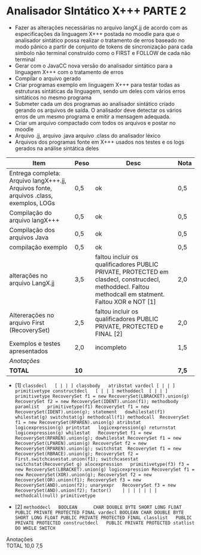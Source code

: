 # Analisador SIntático X+++ PARTE 2

- Fazer as alterações necessárias no arquivo langX.jj de acordo com as especificações da linguagem X+++ postada no moodle para que o analisador sintático possa realizar o tratamento de erros baseado no modo pânico a partir de conjunto de tokens de sincronização para cada símbolo não terminal construído como o FIRST e FOLLOW de cada não terminal
- Gerar com o JavaCC nova versão do analisador sintático para a linguagem X+++ com o tratamento de erros
- Compilar o arquivo gerado
- Criar programas exemplo em linguagem X+++ para testar todas as estruturas sintáticas da linguagem, sendo um deles com vários erros sintáticos no mesmo programa
- Submeter cada um dos programas ao analisador sintático criado gerando os arquivos de saída. O analisador deve detectar os vários erros de um mesmo programa e emitir a mensagem adequada.
- Criar um arquivo compactado com todos os arquivos e postar no moodle
- Arquivo .jj, arquivo .java arquivo .class do analisador léxico
- Arquivos dos programas fonte em X+++ usados nos testes e os logs gerados na análise sintática deles


| Item  | Peso | Desc | Nota |
| ----- | ---- | ---- | ---- |
|Entrega completa: Arquivo langX+++.jj, Arquivos fonte, arquivos .class, exemplos, LOGs|0,5|ok|0,5| 
|Compilação do arquivo langX+++|0,5|ok|0,5|
|Compilação dos arquivos Java|0,5|ok|0,5|
|compilação exemplo|0,5|ok|0,5|
|alterações no arquivo LangX.jj|3,5|faltou incluir os qualificadores PUBLIC PRIVATE, PROTECTED em clasdecl, construcdecl, methoddecl. Faltou methodcall em statment. Faltou XOR e NOT [1]|2,0|
|Altererações no arquivo First (RecoverySet)|2,5|faltou incluir os qualificadores PUBLIC PRIVATE, PROTECTED e FINAL	[2]|2,0|
|Exemplos e testes apresentados|2,0|incompleto|1,5|
|*Anotações*||||
|**TOTAL**|**10**| |**7,5**|





- [1]  `classdecl	[ | | ]
classbody	atribstat
vardecl	[ | | ]
primitivetype
constructdecl	[ | | ]
methoddecl	[ | | ]
primitivetype
RecoverySet f1 = new RecoverySet(LBRACKET).union(g)
RecoverySet f2 = new RecoverySet(IDENT).union(f1);
methodbody	 
paramlist	primitivetype(f1)
RecoverySet f1 = new RecoverySet(IDENT).union(g);
statement	dowhilestat(f1)
whilestat(g)
switchstat(g)
methodcall(f1)
methodcall	RecoverySet f1 = new RecoverySet(RPAREN).union(g)
atribstat	logicexpression(g)
printstat	logicexpression(g)
returnstat	logicexpression(g)
whilestat	RecoverySet f1 = new RecoverySet(RPAREN).union(g);
dowhilestat	RecoverySet f1 = new RecoverySet(LPAREN).union(g)
RecoverySet f2 = new RecoverySet(RPAREN).union(g);
switchstat	RecoverySet f1 = new RecoverySet(RBRACE).union(g);
RecoverySet f2 = First.switchcasestat.union(f1);
switchcasestat	switchstat(RecoverySet g)
alocexpression	 primitivetype(f3)
f3 = new RecoverySet(LBRACKET).union(g)
logicexpression	RecoverySet f1 = new RecoverySet(XOR).union(g);
RecoverySet f2 = new RecoverySet(OR).union(f1);
RecoverySet f3 = new RecoverySet(AND).union(f2);
unaryexpr	RecoverySet f3 = new RecoverySet(AND).union(f2);
factor()	|
|
|
|
|
|
|
methodcall(null)
primitivetype`
 
- [2] `methoddecl	BOOLEAN		
CHAR
DOUBLE
BYTE
SHORT
LONG
FLOAT
PUBLIC
PRIVATE
PROTECTED
FINAL
vardecl	BOOLEAN
CHAR
DOUBLE
BYTE
SHORT
LONG
FLOAT
PUBLIC
PRIVATE
PROTECTED
FINAL
classlist	PUBLIC
PRIVATE
PROTECTED
constructdecl	PUBLIC
PRIVATE
PROTECTED
statlist	DO
WHILE
SWITCH`
	
Anotações	 	 	 	 
TOTAL	10,0	7,5
